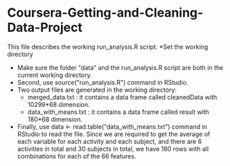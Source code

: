 # Coursera-Getting-and-Cleaning-Data-Project

This file describes the working run_analysis.R script.
*Set the working directory
* Make sure the folder "data" and the run_analysis.R script are both in the current working directory.
* Second, use source("run_analysis.R") command in RStudio. 
* Two output files are generated in the working directory:
  - merged_data.txt : it contains a data frame called cleanedData with 10299*68 dimension.
  - data_with_means.txt : it contains a data frame called result with 180*68 dimension.
* Finally, use data <- read.table("data_with_means.txt") command in RStudio to read the file. Since we are required to get the average of each variable for each activity and each subject, and there are 6 activities in total and 30 subjects in total, we have 180 rows with all combinations for each of the 66 features. 

